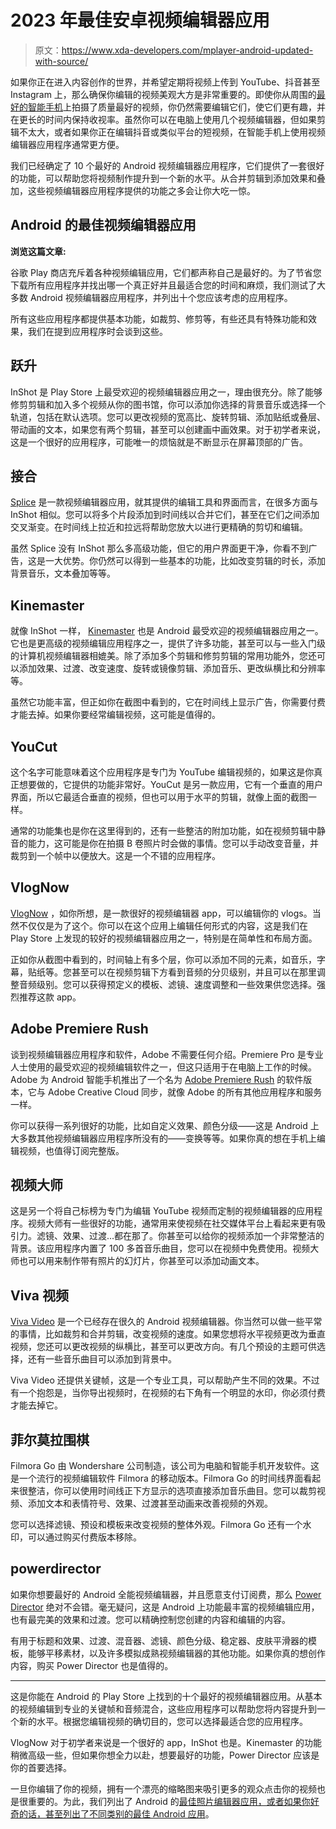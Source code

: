 # 2023 年最佳安卓视频编辑器应用

> 原文：<https://www.xda-developers.com/mplayer-android-updated-with-source/>

如果你正在进入内容创作的世界，并希望定期将视频上传到 YouTube、抖音甚至 Instagram 上，那么确保你编辑的视频美观大方是非常重要的。即使你从周围的[最好的智能手机](https://www.xda-developers.com/best-android-phones/)上拍摄了质量最好的视频，你仍然需要编辑它们，使它们更有趣，并在更长的时间内保持收视率。虽然你可以在电脑上使用几个视频编辑器，但如果剪辑不太大，或者如果你正在编辑抖音或类似平台的短视频，在智能手机上使用视频编辑器应用程序通常更方便。

我们已经确定了 10 个最好的 Android 视频编辑器应用程序，它们提供了一套很好的功能，可以帮助您将视频制作提升到一个新的水平。从合并剪辑到添加效果和叠加，这些视频编辑器应用程序提供的功能之多会让你大吃一惊。

## Android 的最佳视频编辑器应用

**浏览这篇文章:**

谷歌 Play 商店充斥着各种视频编辑应用，它们都声称自己是最好的。为了节省您下载所有应用程序并找出哪一个真正好并且最适合您的时间和麻烦，我们测试了大多数 Android 视频编辑器应用程序，并列出十个您应该考虑的应用程序。

所有这些应用程序都提供基本功能，如裁剪、修剪等，有些还具有特殊功能和效果，我们在提到应用程序时会谈到这些。

## 跃升

InShot 是 Play Store 上最受欢迎的视频编辑器应用之一，理由很充分。除了能够修剪剪辑和加入多个视频从你的图书馆，你可以添加你选择的背景音乐或选择一个轨道，包括在默认选项。您可以更改视频的宽高比、旋转剪辑、添加贴纸或叠层、带动画的文本，如果您有两个剪辑，甚至可以创建画中画效果。对于初学者来说，这是一个很好的应用程序，可能唯一的烦恼就是不断显示在屏幕顶部的广告。

## 接合

[Splice](https://play.google.com/store/apps/details?id=com.splice.video.editor) 是一款视频编辑器应用，就其提供的编辑工具和界面而言，在很多方面与 InShot 相似。您可以将多个片段添加到时间线以合并它们，甚至在它们之间添加交叉渐变。在时间线上拉近和拉远将帮助您放大以进行更精确的剪切和编辑。

虽然 Splice 没有 InShot 那么多高级功能，但它的用户界面更干净，你看不到广告，这是一大优势。你仍然可以得到一些基本的功能，比如改变剪辑的时长，添加背景音乐，文本叠加等等。

## Kinemaster

就像 InShot 一样， [Kinemaster](https://play.google.com/store/apps/details?id=com.nexstreaming.app.kinemasterfree) 也是 Android 最受欢迎的视频编辑器应用之一。它也是更高级的视频编辑应用程序之一，提供了许多功能，甚至可以与一些入门级的计算机视频编辑器相媲美。除了添加多个剪辑和修剪剪辑的常用功能外，您还可以添加效果、过渡、改变速度、旋转或镜像剪辑、添加音乐、更改纵横比和分辨率等。

虽然它功能丰富，但正如你在截图中看到的，它在时间线上显示广告，你需要付费才能去掉。如果你要经常编辑视频，这可能是值得的。

## YouCut

这个名字可能意味着这个应用程序是专门为 YouTube 编辑视频的，如果这是你真正想要做的，它提供的功能非常好。YouCut 是另一款应用，它有一个垂直的用户界面，所以它最适合垂直的视频，但也可以用于水平的剪辑，就像上面的截图一样。

通常的功能集也是你在这里得到的，还有一些整洁的附加功能，如在视频剪辑中静音的能力，这可能是你在拍摄 B 卷照片时会做的事情。您可以手动改变音量，并裁剪到一个帧中以便放大。这是一个不错的应用程序。

## VlogNow

[VlogNow](https://play.google.com/store/apps/details?id=com.frontrow.vlog) ，如你所想，是一款很好的视频编辑器 app，可以编辑你的 vlogs。当然不仅仅是为了这个。你可以在这个应用上编辑任何形式的内容，这是我们在 Play Store 上发现的较好的视频编辑器应用之一，特别是在简单性和布局方面。

正如你从截图中看到的，时间轴上有多个层，你可以添加不同的元素，如音乐，字幕，贴纸等。您甚至可以在视频剪辑下方看到音频的分贝级别，并且可以在那里调整音频级别。您可以获得预定义的模板、滤镜、速度调整和一些效果供您选择。强烈推荐这款 app。

## Adobe Premiere Rush

谈到视频编辑器应用程序和软件，Adobe 不需要任何介绍。Premiere Pro 是专业人士使用的最受欢迎的视频编辑软件之一，但这只适用于在电脑上工作的时候。Adobe 为 Android 智能手机推出了一个名为 [Adobe Premiere Rush](https://play.google.com/store/apps/details?id=com.adobe.premiererush.videoeditor) 的软件版本，它与 Adobe Creative Cloud 同步，就像 Adobe 的所有其他应用程序和服务一样。

你可以获得一系列很好的功能，比如自定义效果、颜色分级——这是 Android 上大多数其他视频编辑器应用程序所没有的——变换等等。如果你真的想在手机上编辑视频，也值得订阅完整版。

## 视频大师

这是另一个将自己标榜为专门为编辑 YouTube 视频而定制的视频编辑器的应用程序。视频大师有一些很好的功能，通常用来使视频在社交媒体平台上看起来更有吸引力。滤镜、效果、过渡...都在那了。你甚至可以给你的视频添加一个非常整洁的背景。该应用程序内置了 100 多首音乐曲目，您可以在视频中免费使用。视频大师也可以用来制作带有照片的幻灯片，你甚至可以添加动画文本。

## Viva 视频

[Viva Video](https://play.google.com/store/apps/details?id=com.vivaindia.videoeditor) 是一个已经存在很久的 Android 视频编辑器。你当然可以做一些平常的事情，比如裁剪和合并剪辑，改变视频的速度。如果您想将水平视频更改为垂直视频，您还可以更改视频的纵横比，甚至可以更改方向。有几个预设的主题可供选择，还有一些音乐曲目可以添加到背景中。

Viva Video 还提供关键帧，这是一个专业工具，可以帮助产生不同的效果。不过有一个抱怨是，当你导出视频时，在视频的右下角有一个明显的水印，你必须付费才能去掉它。

## 菲尔莫拉围棋

Filmora Go 由 Wondershare 公司制造，该公司为电脑和智能手机开发软件。这是一个流行的视频编辑软件 Filmora 的移动版本。Filmora Go 的时间线界面看起来很整洁，你可以使用时间线正下方显示的选项直接添加音乐曲目。您可以裁剪视频、添加文本和表情符号、效果、过渡甚至动画来改善视频的外观。

您可以选择滤镜、预设和模板来改变视频的整体外观。Filmora Go 还有一个水印，可以通过购买付费版本移除。

## powerdirector

如果你想要最好的 Android 全能视频编辑器，并且愿意支付订阅费，那么 [Power Director](https://play.google.com/store/apps/details?id=com.cyberlink.powerdirector.DRA140225_01) 绝对不会错。毫无疑问，这是 Android 上功能最丰富的视频编辑应用，也有最完美的效果和过渡。您可以精确控制您创建的内容和编辑的内容。

有用于标题和效果、过渡、混音器、滤镜、颜色分级、稳定器、皮肤平滑器的模板，能够平移素材，以及许多模拟成熟视频编辑器的其他功能。如果你真的想创作内容，购买 Power Director 也是值得的。

* * *

这是你能在 Android 的 Play Store 上找到的十个最好的视频编辑器应用。从基本的视频编辑到专业的关键帧和音频混合，这些应用程序可以帮助您将内容提升到一个新的水平。根据您编辑视频的确切目的，您可以选择最适合您的应用程序。

VlogNow 对于初学者来说是一个很好的 app，InShot 也是。Kinemaster 的功能稍微高级一些，但如果你想全力以赴，想要最好的功能，Power Director 应该是你的首要选择。

一旦你编辑了你的视频，拥有一个漂亮的缩略图来吸引更多的观众点击你的视频也是很重要的。为此，我们列出了 Android 的[最佳照片编辑器应用，或者如果你好奇的话，甚至列出了不同类别的](https://www.xda-developers.com/best-photo-editor-android/)[最佳 Android 应用](https://www.xda-developers.com/best-android-phones/)。